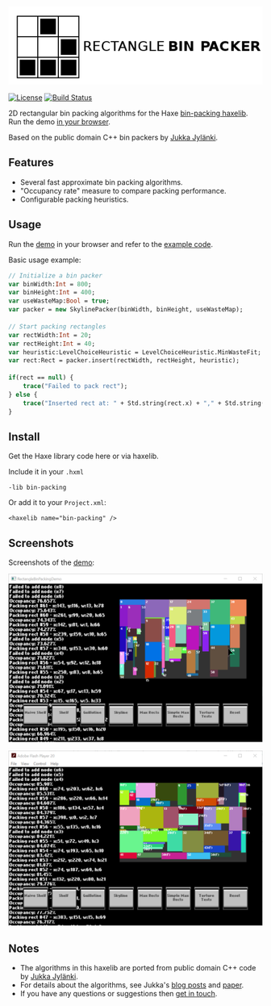 ![Project logo](https://github.com/Tw1ddle/Rectangle-Bin-Packing/blob/master/screenshots/bin_packing_logo.png?raw=true "Bin Packing Algorithms Logo")

[![License](http://img.shields.io/:license-mit-blue.svg?style=flat-square)](https://github.com/Tw1ddle/Rectangle-Bin-Packing/blob/master/LICENSE)
[![Build Status](https://img.shields.io/travis/Tw1ddle/Rectangle-Bin-Packing-Demo.svg?style=flat-square)](https://travis-ci.org/Tw1ddle/Rectangle-Bin-Packing-Demo)

2D rectangular bin packing algorithms for the Haxe [bin-packing haxelib](http://lib.haxe.org/p/bin-packing). Run the demo [in your browser](https://tw1ddle.github.io/Rectangle-Bin-Packing-Demo/index.html).

Based on the public domain C++ bin packers by [Jukka Jylänki](https://github.com/juj/RectangleBinPack).

## Features ##
* Several fast approximate bin packing algorithms.
* "Occupancy rate" measure to compare packing performance.
* Configurable packing heuristics.

## Usage ##

Run the [demo](https://tw1ddle.github.io/Rectangle-Bin-Packing-Demo/index.html) in your browser and refer to the [example code](https://github.com/Tw1ddle/Rectangle-Bin-Packing-Demo/).

Basic usage example:

```haxe
// Initialize a bin packer
var binWidth:Int = 800;
var binHeight:Int = 400;
var useWasteMap:Bool = true;
var packer = new SkylinePacker(binWidth, binHeight, useWasteMap);

// Start packing rectangles
var rectWidth:Int = 20;
var rectHeight:Int = 40;
var heuristic:LevelChoiceHeuristic = LevelChoiceHeuristic.MinWasteFit;
var rect:Rect = packer.insert(rectWidth, rectHeight, heuristic);

if(rect == null) {
	trace("Failed to pack rect");
} else {
	trace("Inserted rect at: " + Std.string(rect.x) + "," + Std.string(rect.y));
}
```

## Install ##

Get the Haxe library code here or via haxelib.

Include it in your ```.hxml```
```
-lib bin-packing
```

Or add it to your ```Project.xml```:
```
<haxelib name="bin-packing" />
```

## Screenshots ##
Screenshots of the [demo](https://github.com/Tw1ddle/Rectangle-Bin-Packing-Demo/):

![Screenshot](https://github.com/Tw1ddle/Rectangle-Bin-Packing-Demo/blob/master/screenshots/screenshot1.png?raw=true "Bin Packing Algorithms screenshot 1")

![Screenshot](https://github.com/Tw1ddle/Rectangle-Bin-Packing-Demo/blob/master/screenshots/screenshot2.png?raw=true "Bin Packing Algorithms screenshot 2")

## Notes ##
* The algorithms in this haxelib are ported from public domain C++ code by [Jukka Jylänki](https://github.com/juj/RectangleBinPack).
* For details about the algorithms, see Jukka's [blog posts](http://clb.demon.fi/projects/even-more-rectangle-bin-packing) and [paper](http://clb.demon.fi/files/RectangleBinPack.pdf).
* If you have any questions or suggestions then [get in touch](http://samcodes.co.uk/contact).